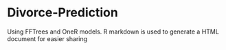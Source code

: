 # Divorce-Prediction
Using FFTrees and OneR models.
R markdown is used to generate a HTML document for easier sharing
